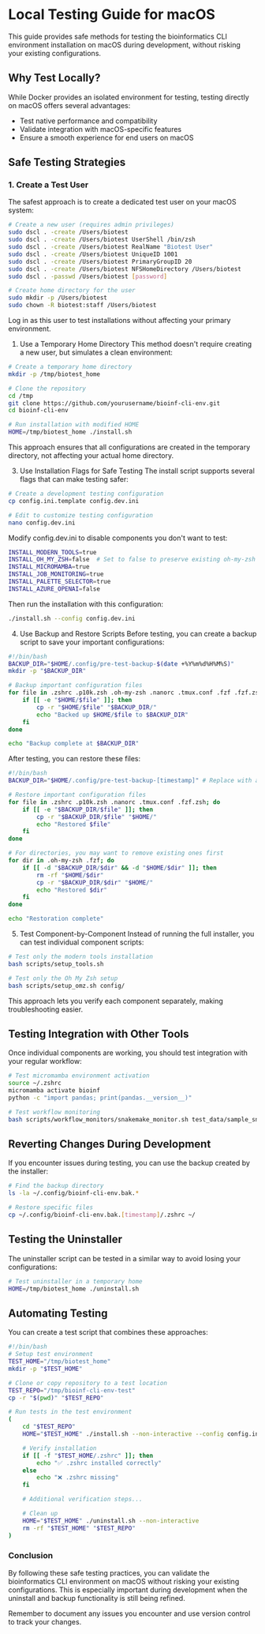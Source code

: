 # Local Testing Guide for macOS

This guide provides safe methods for testing the bioinformatics CLI environment installation on macOS during development, without risking your existing configurations.

## Why Test Locally?

While Docker provides an isolated environment for testing, testing directly on macOS offers several advantages:

- Test native performance and compatibility
- Validate integration with macOS-specific features
- Ensure a smooth experience for end users on macOS

## Safe Testing Strategies

### 1. Create a Test User

The safest approach is to create a dedicated test user on your macOS system:

```bash
# Create a new user (requires admin privileges)
sudo dscl . -create /Users/biotest
sudo dscl . -create /Users/biotest UserShell /bin/zsh
sudo dscl . -create /Users/biotest RealName "Biotest User"
sudo dscl . -create /Users/biotest UniqueID 1001
sudo dscl . -create /Users/biotest PrimaryGroupID 20
sudo dscl . -create /Users/biotest NFSHomeDirectory /Users/biotest
sudo dscl . -passwd /Users/biotest [password]

# Create home directory for the user
sudo mkdir -p /Users/biotest
sudo chown -R biotest:staff /Users/biotest
```

Log in as this user to test installations without affecting your primary environment.

1. Use a Temporary Home Directory
   This method doesn't require creating a new user, but simulates a clean environment:

```bash
# Create a temporary home directory
mkdir -p /tmp/biotest_home

# Clone the repository
cd /tmp
git clone https://github.com/yourusername/bioinf-cli-env.git
cd bioinf-cli-env

# Run installation with modified HOME
HOME=/tmp/biotest_home ./install.sh
```

This approach ensures that all configurations are created in the temporary directory, not affecting your actual home directory.

3. Use Installation Flags for Safe Testing
   The install script supports several flags that can make testing safer:

```bash
# Create a development testing configuration
cp config.ini.template config.dev.ini

# Edit to customize testing configuration
nano config.dev.ini
```

Modify config.dev.ini to disable components you don't want to test:

```bash
INSTALL_MODERN_TOOLS=true
INSTALL_OH_MY_ZSH=false  # Set to false to preserve existing oh-my-zsh
INSTALL_MICROMAMBA=true
INSTALL_JOB_MONITORING=true
INSTALL_PALETTE_SELECTOR=true
INSTALL_AZURE_OPENAI=false
```

Then run the installation with this configuration:

```bash
./install.sh --config config.dev.ini
```

4. Use Backup and Restore Scripts
   Before testing, you can create a backup script to save your important configurations:

```bash
#!/bin/bash
BACKUP_DIR="$HOME/.config/pre-test-backup-$(date +%Y%m%d%H%M%S)"
mkdir -p "$BACKUP_DIR"

# Backup important configuration files
for file in .zshrc .p10k.zsh .oh-my-zsh .nanorc .tmux.conf .fzf .fzf.zsh; do
    if [[ -e "$HOME/$file" ]]; then
        cp -r "$HOME/$file" "$BACKUP_DIR/"
        echo "Backed up $HOME/$file to $BACKUP_DIR"
    fi
done

echo "Backup complete at $BACKUP_DIR"
```

After testing, you can restore these files:

```bash
#!/bin/bash
BACKUP_DIR="$HOME/.config/pre-test-backup-[timestamp]" # Replace with actual backup directory

# Restore important configuration files
for file in .zshrc .p10k.zsh .nanorc .tmux.conf .fzf.zsh; do
    if [[ -e "$BACKUP_DIR/$file" ]]; then
        cp -r "$BACKUP_DIR/$file" "$HOME/"
        echo "Restored $file"
    fi
done

# For directories, you may want to remove existing ones first
for dir in .oh-my-zsh .fzf; do
    if [[ -d "$BACKUP_DIR/$dir" && -d "$HOME/$dir" ]]; then
        rm -rf "$HOME/$dir"
        cp -r "$BACKUP_DIR/$dir" "$HOME/"
        echo "Restored $dir"
    fi
done

echo "Restoration complete"
```

5. Test Component-by-Component
   Instead of running the full installer, you can test individual component scripts:

```bash
# Test only the modern tools installation
bash scripts/setup_tools.sh

# Test only the Oh My Zsh setup
bash scripts/setup_omz.sh config/
```

This approach lets you verify each component separately, making troubleshooting easier.

## Testing Integration with Other Tools

Once individual components are working, you should test integration with your regular workflow:

```bash
# Test micromamba environment activation
source ~/.zshrc
micromamba activate bioinf
python -c "import pandas; print(pandas.__version__)"

# Test workflow monitoring
bash scripts/workflow_monitors/snakemake_monitor.sh test_data/sample_snakemake.log
```

## Reverting Changes During Development

If you encounter issues during testing, you can use the backup created by the installer:

```bash
# Find the backup directory
ls -la ~/.config/bioinf-cli-env.bak.*

# Restore specific files
cp ~/.config/bioinf-cli-env.bak.[timestamp]/.zshrc ~/
```

## Testing the Uninstaller

The uninstaller script can be tested in a similar way to avoid losing your configurations:

```bash
# Test uninstaller in a temporary home
HOME=/tmp/biotest_home ./uninstall.sh
```

## Automating Testing

You can create a test script that combines these approaches:

```bash
#!/bin/bash
# Setup test environment
TEST_HOME="/tmp/biotest_home"
mkdir -p "$TEST_HOME"

# Clone or copy repository to a test location
TEST_REPO="/tmp/bioinf-cli-env-test"
cp -r "$(pwd)" "$TEST_REPO"

# Run tests in the test environment
(
    cd "$TEST_REPO"
    HOME="$TEST_HOME" ./install.sh --non-interactive --config config.ini.template

    # Verify installation
    if [[ -f "$TEST_HOME/.zshrc" ]]; then
        echo "✅ .zshrc installed correctly"
    else
        echo "❌ .zshrc missing"
    fi

    # Additional verification steps...

    # Clean up
    HOME="$TEST_HOME" ./uninstall.sh --non-interactive
    rm -rf "$TEST_HOME" "$TEST_REPO"
)
```

### Conclusion

By following these safe testing practices, you can validate the bioinformatics CLI environment on macOS without risking your existing configurations. This is especially important during development when the uninstall and backup functionality is still being refined.

Remember to document any issues you encounter and use version control to track your changes.
